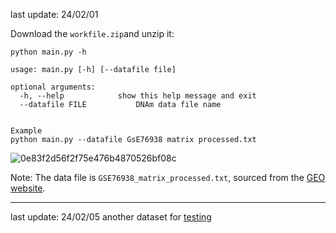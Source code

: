 last update: 24/02/01

Download the ```workfile.zip```and unzip it:

```
python main.py -h

usage: main.py [-h] [--datafile file] 

optional arguments:
  -h, --help            show this help message and exit
  --datafile FILE           DNAm data file name
  
```

```
Example
python main.py --datafile GsE76938 matrix processed.txt
```

![0e83f2d56f2f75e476b4870526bf08c](https://github.com/ApolloLSY/MLrepro_Arxiv/assets/78656349/4f8dc010-fc08-4a29-9d35-eda0210c53fc)




Note: The data file is ```GSE76938_matrix_processed.txt```, sourced from the [GEO website](https://www.ncbi.nlm.nih.gov/geo/query/acc.cgi?acc=GSE76938).

------------
last update: 24/02/05
another dataset for [testing](https://www.ncbi.nlm.nih.gov/geo/query/acc.cgi)
